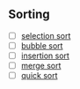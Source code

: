 ## Sorting
- [ ] [selection sort](./sorting/selectionSort.cpp)
- [ ] [bubble sort](./sorting/bubbleSort.cpp)
- [ ] [insertion sort](./sorting/insertionSort.cpp)
- [ ] [merge sort](./sorting/mergeSort.cpp)
- [ ] [quick sort](./sorting/quickSort.cpp)